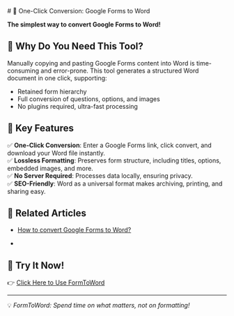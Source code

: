 <meta name="google-site-verification" content="vpKZ2jnd4dFZMN3IW9p8g32tOBfHBBzwCEhchCUdztU" />
# 🚀 One-Click Conversion: Google Forms to Word

**The simplest way to convert Google Forms to Word!**

## 🔹 Why Do You Need This Tool?
Manually copying and pasting Google Forms content into Word is time-consuming and error-prone. This tool generates a structured Word document in one click, supporting:
- Retained form hierarchy
- Full conversion of questions, options, and images
- No plugins required, ultra-fast processing

## 🎯 Key Features
✅ **One-Click Conversion**: Enter a Google Forms link, click convert, and download your Word file instantly.  
✅ **Lossless Formatting**: Preserves form structure, including titles, options, embedded images, and more.  
✅ **No Server Required**: Processes data locally, ensuring privacy.  
✅ **SEO-Friendly**: Word as a universal format makes archiving, printing, and sharing easy.

## 📄 Related Articles
- [How to convert Google Forms to Word?](https://nanshanelectrician.github.io/blogformtoword/googleformtoword)


- 

## 📢 Try It Now!
👉 [Click Here to Use FormToWord](https://formtoword.vercel.app/)

---

💡 *FormToWord: Spend time on what matters, not on formatting!*

